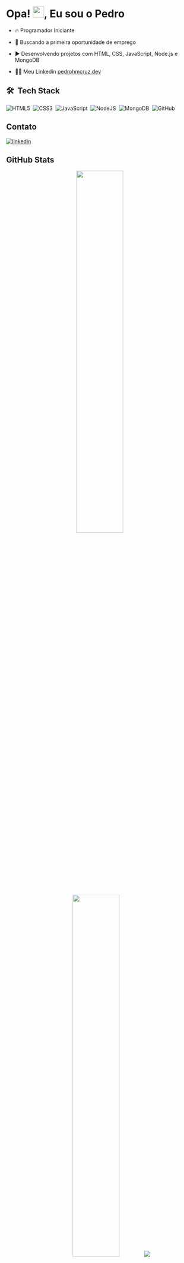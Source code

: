 <h1>Opa! <img src="https://raw.githubusercontent.com/kaueMarques/kaueMarques/master/hi.gif" height="30px">, Eu sou o Pedro</h1>


- 🔥 Programador Iniciante 

- 🔭 Buscando a primeira oportunidade de emprego

- ▶️ Desenvolvendo projetos com HTML, CSS, JavaScript, Node.js e MongoDB

- 👨‍💻 Meu Linkedin [pedrohmcruz.dev](https://www.linkedin.com/in/pedrohmcruz/)


## 🛠 &nbsp;Tech Stack

![HTML5](https://img.shields.io/badge/HTML5-E34F26?style=for-the-badge&logo=html5&logoColor=white)&nbsp;
![CSS3](https://img.shields.io/badge/CSS3-1572B6?style=for-the-badge&logo=css3&logoColor=white)&nbsp;
![JavaScript](https://img.shields.io/badge/JavaScript-F7DF1E?style=for-the-badge&logo=javascript&logoColor=black)&nbsp;
![NodeJS](https://img.shields.io/badge/Node.js-43853D?style=for-the-badge&logo=node.js&logoColor=white)&nbsp;
![MongoDB](https://img.shields.io/badge/MongoDB-4EA94B?style=for-the-badge&logo=mongodb&logoColor=white)&nbsp;
![GitHub](https://img.shields.io/badge/GitHub-100000?style=for-the-badge&logo=github&logoColor=white)&nbsp;

## Contato

<p align="left" style="background:">

<a href="https://linkedin.com/in/pedrohmcruz" target="_blank">
  <img align="center" src="https://img.shields.io/badge/-pedrohmcruz-05122A?style=flat&logo=linkedin" alt="linkedin"/>
</a>

</p>

## GitHub Stats

<p align="center">
  <img height="50%" width="auto" src ="https://github-readme-stats.vercel.app/api?username=pedrohmcruz&show_icons=true&count_private=true&theme=monokai&hide_border=true&hide=issues,contribs&bg_color=00000000">
  <img height="50%" width="auto" src ="https://github-readme-stats.vercel.app/api/top-langs/?username=pedrohmcruz&layout=compact&hide_border=true&theme=monokai&bg_color=00000000&langs_count=6&hide=jupyter%20notebook,tex,css,php&exclude_repo=Pacman-AI">
  <img src ="https://github-readme-streak-stats.herokuapp.com?user=pedrohmcruz&theme=monokai&hide_border=true&background=FFFFFF00">
</p>
<br>
<p align="center">
<img src ="https://visitcount.itsvg.in/api?id=pedrohmcruz&icon=2&color=10">
</p>

